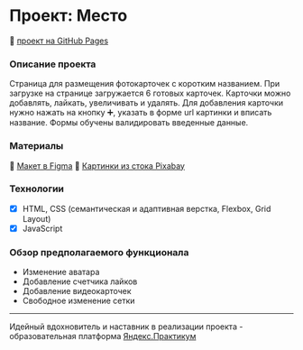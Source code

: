# Проект: Место

:link: [проект на GitHub Pages](https://uralyanka.github.io/mesto/)

### Описание проекта

Cтраница для размещения фотокарточек с коротким названием.
При загрузке на странице загружается 6 готовых карточек.
Карточки можно добавлять, лайкать, увеличивать и удалять.
Для добавления карточки нужно нажать на кнопку :heavy_plus_sign:, указать в форме url картинки и вписать название.
Формы обучены валидировать введенные данные.

### Материалы

:link: [Макет в Figma](https://www.figma.com/file/2cn9N9jSkmxD84oJik7xL7/JavaScript.-Sprint-4?node-id=0%3A1)
:link: [Картинки из стока Pixabay](https://www.pixabay.com)

### Технологии

- [x] HTML, CSS (cемантическая и адаптивная верстка, Flexbox, Grid Layout)
- [x] JavaScript

### Обзор предполагаемого функционала
- Изменение аватара
- Добавление счетчика лайков
- Добавление видеокарточек
- Свободное изменение сетки

---
Идейный вдохновитель и наставник в реализации проекта - образовательная платформа [Яндекс.Практикум](https://practicum.yandex.ru/)
